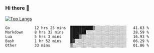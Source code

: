 ### Hi there 👋

<!--
**3Xpl0it3r/3Xpl0it3r** is a ✨ _special_ ✨ repository because its `README.md` (this file) appears on your GitHub profile.

Here are some ideas to get you started:

- 🔭 I’m currently working on ...
- 🌱 I’m currently learning ...
- 👯 I’m looking to collaborate on ...
- 🤔 I’m looking for help with ...
- 💬 Ask me about ...
- 📫 How to reach me: ...
- 😄 Pronouns: ...
- ⚡ Fun fact: ...
-->


[![Top Langs](https://github-readme-stats.vercel.app/api/top-langs/?username=3Xpl0it3r&layout=compact)](https://github.com/3Xpl0it3r/3Xpl0it3r)

<!--START_SECTION:waka-->

```text
Go           12 hrs 25 mins  ██████████▒░░░░░░░░░░░░░░   41.63 %
Markdown     8 hrs 32 mins   ███████░░░░░░░░░░░░░░░░░░   28.59 %
Lua          5 hrs 3 mins    ████▒░░░░░░░░░░░░░░░░░░░░   16.93 %
Bash         1 hr 52 mins    █▓░░░░░░░░░░░░░░░░░░░░░░░   06.29 %
Other        33 mins         ▒░░░░░░░░░░░░░░░░░░░░░░░░   01.86 %
```

<!--END_SECTION:waka-->
